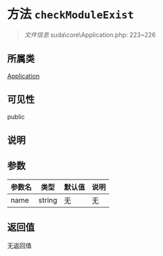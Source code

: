 # 方法 `checkModuleExist`

> *文件信息* suda\core\Application.php: 223~226

## 所属类 

[Application](../Application.md)

## 可见性

 public 

## 说明



## 参数


| 参数名 | 类型 | 默认值 | 说明 |
|--------|-----|-------|-------|
| name |  string | 无 | 无 |



## 返回值

无返回值
